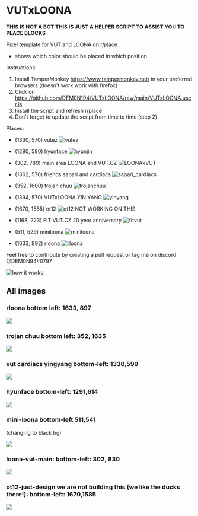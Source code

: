 # VUTxLOONA

**THIS IS NOT A BOT THIS IS JUST A HELPER SCRIPT TO ASSIST YOU TO PLACE BLOCKS**

Pixel template for VUT and LOONA on r/place
- shows which color should be placed in which position

Instructions:
1. Install TamperMonkey https://www.tampermonkey.net/ in your preferred browsers (doesn't work work with firefox)
2. Click on https://github.com/DEM0N194/VUTxLOONA/raw/main/VUTxLOONA.user.js
3. Install the script and refresh r/place
4. Don't forget to update the script from time to time (step 2)

Places:

- (1330, 570)  vutez ![vutez](https://raw.githubusercontent.com/DEM0N194/VUTxLOONA/main/vutez.png)

- (1290, 580) hyunface ![hyunjin](https://raw.githubusercontent.com/DEM0N194/VUTxLOONA/main/hyunjin.png) 

- (302, 780) main area LOONA and VUT.CZ ![LOONAxVUT](https://raw.githubusercontent.com/DEM0N194/VUTxLOONA/main/LOONAxVUT.CZ.png)

- (1362, 570) friends sapari and cardiacs ![sapari_cardiacs](https://raw.githubusercontent.com/DEM0N194/VUTxLOONA/main/sapari_cardiacs.png)

- (352, 1600) trojan chuu ![trojanchuu](https://raw.githubusercontent.com/DEM0N194/VUTxLOONA/main/TrojanChuu.png)

- (1394, 570) VUTxLOONA YIN YANG ![yinyang](https://raw.githubusercontent.com/DEM0N194/VUTxLOONA/main/yinyang_noborder2.png)

- (1670, 1585) ot12 ![ot12](https://raw.githubusercontent.com/DEM0N194/VUTxLOONA/main/ot12.png) NOT WORKING ON THIS

- (1168, 223) FIT.VUT.CZ 20 year anniversary ![fitvut](https://raw.githubusercontent.com/DEM0N194/VUTxLOONA/main/fitvut.png)

- (511, 529) miniloona ![miniloona](miniloona-black-bg-511-529icon.png)

- (1633, 892) rloona ![rloona](https://raw.githubusercontent.com/DEM0N194/VUTxLOONA/main/rloona-at-1633-892.png)



Feel free to contribute by creating a pull request or tag me on discord @DEM0N94#0797


![how it works](https://cdn.discordapp.com/attachments/959273604850278450/960462955072335892/unknown.png)


## All images

### rloona bottom left: 1633, 897

![](rloona-bottom-left-1633-897.png)

### trojan chuu bottom left: 352, 1635

![](trojan-chuu-bottom-left-352-1635.png)

### vut cardiacs yingyang bottom-left: 1330,599

![](vut-cardiacs-yingyang-bottom-left-1330-599.png)

### hyunface bottom-left: 1291,614

![](hyunface-bottom-left-1291-614.png)

### mini-loona bottom-left 511,541

(changing to black bg)

![](miniloona-black-bg-511-541.png)

### loona-vut-main: bottom-left: 302, 830

![](loona-vut-main-bottom-left-302-830.png)

### ot12-just-design we are not building this (we like the ducks there!): bottom-left: 1670,1585

![](ot12-just-design-1670-1585.png)